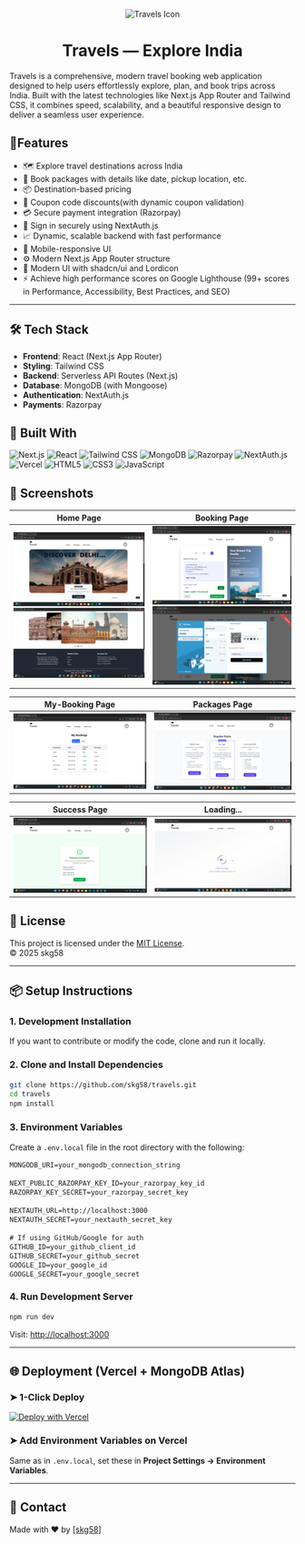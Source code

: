 <p align="center">
  <img src="app/favicon.ico" width="60"  alt="Travels Icon" />
</p>
<h1 align="center">Travels — Explore India</h1>

Travels is a comprehensive, modern travel booking web application designed to help users effortlessly explore, plan, and book trips across India. Built with the latest technologies like Next.js App Router and Tailwind CSS, it combines speed, scalability, and a beautiful responsive design to deliver a seamless user experience.

## 🚀Features

- 🗺️ Explore travel destinations across India
- 🧾 Book packages with details like date, pickup location, etc.
- 📦 Destination-based pricing
- 💸 Coupon code discounts(with dynamic coupon validation)
- 💳 Secure payment integration (Razorpay)
- 🔐 Sign in securely using NextAuth.js
- 📈 Dynamic, scalable backend with fast performance
- 📱 Mobile-responsive UI
- ⚙️ Modern Next.js App Router structure
- 🧩 Modern UI with shadcn/ui and Lordicon
- ⚡ Achieve high performance scores on Google Lighthouse (99+ scores in Performance, Accessibility, Best Practices, and SEO)

---

## 🛠️ Tech Stack

- **Frontend**: React (Next.js App Router)
- **Styling**: Tailwind CSS
- **Backend**: Serverless API Routes (Next.js)
- **Database**: MongoDB (with Mongoose)
- **Authentication**: NextAuth.js
- **Payments**: Razorpay


## 🧰 Built With

![Next.js](https://img.shields.io/badge/Next.js-000?logo=nextdotjs&logoColor=white)
![React](https://img.shields.io/badge/React-20232a?logo=react&logoColor=61DAFB)
![Tailwind CSS](https://img.shields.io/badge/Tailwind_CSS-38B2AC?logo=tailwindcss&logoColor=white)
![MongoDB](https://img.shields.io/badge/MongoDB-4EA94B?logo=mongodb&logoColor=white)
![Razorpay](https://img.shields.io/badge/Razorpay-02042B?logo=razorpay&logoColor=00E5FF)
![NextAuth.js](https://img.shields.io/badge/NextAuth.js-000?logo=auth0&logoColor=white)
![Vercel](https://img.shields.io/badge/Vercel-000?logo=vercel&logoColor=white)
![HTML5](https://img.shields.io/badge/HTML5-E34F26?logo=html5&logoColor=white)
![CSS3](https://img.shields.io/badge/CSS3-1572B6?logo=css3&logoColor=white)
![JavaScript](https://img.shields.io/badge/JavaScript-F7DF1E?logo=javascript&logoColor=black)

## 📸 Screenshots

| Home Page | Booking Page | 
|-----------|--------------|
| ![Home1](public/readme_ss/Home1.png) ![Home2](public/readme_ss/Home2.png) | ![Booki](public/readme_ss/Booki.png) ![payment1](public/readme_ss/payment1.png) |


| My-Booking Page  |  Packages Page
|-----------|--------------|
| ![my-bookin](public/readme_ss/my-booking.png)| ![package](public/readme_ss/package.png)   |

|Success Page   | Loading...
|-----------|--------------|
| ![HomeSuccess1](public/readme_ss/Success.png)|![loading](public/readme_ss/loading.png)   |

## 📄 License

This project is licensed under the [MIT License](LICENSE).  
© 2025 skg58

---
## 📦 Setup Instructions
### 1. Development Installation

If you want to contribute or modify the code, clone and run it locally.

### 2. Clone and Install Dependencies

```bash
git clone https://github.com/skg58/travels.git
cd travels
npm install
```



### 3. Environment Variables

Create a `.env.local` file in the root directory with the following:

```env
MONGODB_URI=your_mongodb_connection_string

NEXT_PUBLIC_RAZORPAY_KEY_ID=your_razorpay_key_id
RAZORPAY_KEY_SECRET=your_razorpay_secret_key

NEXTAUTH_URL=http://localhost:3000
NEXTAUTH_SECRET=your_nextauth_secret_key

# If using GitHub/Google for auth
GITHUB_ID=your_github_client_id
GITHUB_SECRET=your_github_secret
GOOGLE_ID=your_google_id
GOOGLE_SECRET=your_google_secret
```

### 4. Run Development Server

```bash
npm run dev
```

Visit: [http://localhost:3000](http://localhost:3000)

---

## 🌐 Deployment (Vercel + MongoDB Atlas)

### ➤ 1-Click Deploy

[![Deploy with Vercel](https://vercel.com/button)](https://vercel.com/import/project?template=https://github.com/skg58/travels)

### ➤ Add Environment Variables on Vercel

Same as in `.env.local`, set these in **Project Settings → Environment Variables**.

---

## 📧 Contact

Made with ❤️ by [[skg58]](https://github.com/skg58/Travels)


